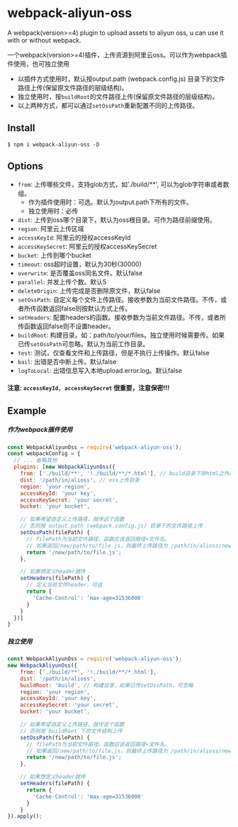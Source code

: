 # webpack-aliyun-oss
A webpack(version>=4) plugin to upload assets to aliyun oss, u can use it with or without webpack.

一个webpack(version>=4)插件，上传资源到阿里云oss。可以作为webpack插件使用，也可独立使用

- 以插件方式使用时，默认按output.path (webpack.config.js) 目录下的文件路径上传(保留原文件路径的层级结构)。
- 独立使用时，按`buildRoot`的文件路径上传(保留原文件路径的层级结构)。
- 以上两种方式，都可以通过`setOssPath`重新配置不同的上传路径。

Install
------------------------
```shell
$ npm i webpack-aliyun-oss -D
```

Options
------------------------

- `from`: 上传哪些文件，支持glob方式，如'./build/**', 可以为glob字符串或者数组。
    - 作为插件使用时：可选。默认为output.path下所有的文件。
    - 独立使用时：必传
- `dist`: 上传到oss哪个目录下，默认为oss根目录。可作为路径前缀使用。
- `region`: 阿里云上传区域
- `accessKeyId`: 阿里云的授权accessKeyId
- `accessKeySecret`: 阿里云的授权accessKeySecret
- `bucket`: 上传到哪个bucket
- `timeout`: oss超时设置，默认为30秒(30000)
- `overwrite`: 是否覆盖oss同名文件。默认false
- `parallel`: 并发上传个数。默认5
- `deleteOrigin`: 上传完成是否删除原文件，默认false
- `setOssPath`: 自定义每个文件上传路径。接收参数为当前文件路径。不传，或者所传函数返回false则按默认方式上传。
- `setHeaders`: 配置headers的函数。接收参数为当前文件路径。不传，或者所传函数返回false则不设置header。
- `buildRoot`: 构建目录。如：path/to/your/files。独立使用时候需要传。如果已传`setOssPath`可忽略。默认为当前工作目录。
- `test`: 测试，仅查看文件和上传路径，但是不执行上传操作。默认false
- `bail`: 出错是否中断上传。默认false
- `logToLocal`: 出错信息写入本地upload.error.log。默认false

#### 注意: `accessKeyId, accessKeySecret` 很重要，注意保密!!!

Example
------------------------

##### 作为webpack插件使用
```javascript
const WebpackAliyunOss = require('webpack-aliyun-oss');
const webpackConfig = {
  // ... 省略其他
  plugins: [new WebpackAliyunOss({
    from: ['./build/**', '!./build/**/*.html'], // build目录下除html之外的所有文件
    dist: '/path/in/alioss', // oss上传目录
    region: 'your region',
    accessKeyId: 'your key',
    accessKeySecret: 'your secret',
    bucket: 'your bucket',

    // 如果希望自定义上传路径，就传这个函数
    // 否则按 output.path (webpack.config.js) 目录下的文件路径上传
    setOssPath(filePath) {
      // filePath为当前文件路径。函数应该返回路径+文件名。
      // 如果返回/new/path/to/file.js，则最终上传路径为 /path/in/alioss/new/path/to/file.js
      return '/new/path/to/file.js';
    },

    // 如果想定义header就传
    setHeaders(filePath) {
      // 定义当前文件header，可选
      return {
        'Cache-Control': 'max-age=31536000'
      }
    }
  })]
}
```

##### 独立使用

```javascript
const WebpackAliyunOss = require('webpack-aliyun-oss');
new WebpackAliyunOss({
    from: ['./build/**', '!./build/**/*.html'],
    dist: '/path/in/alioss',
    buildRoot: 'build', // 构建目录，如果已传setOssPath，可忽略
    region: 'your region',
    accessKeyId: 'your key',
    accessKeySecret: 'your secret',
    bucket: 'your bucket',

    // 如果希望自定义上传路径，就传这个函数
    // 否则按`buildRoot`下的文件结构上传
    setOssPath(filePath) {
      // filePath为当前文件路径。函数应该返回路径+文件名。
      // 如果返回/new/path/to/file.js，则最终上传路径为 /path/in/alioss/new/path/to/file.js
      return '/new/path/to/file.js';
    },

    // 如果想定义header就传
    setHeaders(filePath) {
      return {
        'Cache-Control': 'max-age=31536000'
      }
    }
}).apply(); 
```   
